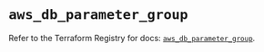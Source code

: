 # `aws_db_parameter_group`

Refer to the Terraform Registry for docs: [`aws_db_parameter_group`](https://registry.terraform.io/providers/hashicorp/aws/6.4.0/docs/resources/db_parameter_group).
